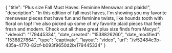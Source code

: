 {
    "title": "Plus size Fall Must Haves: Feminine Menswear and plaids!",
    "description": "In this edition of fall must haves, I'm showing you my favorite menswear pieces that have fun and feminine twists, like hounds tooth with floral on top! I've also picked up some of my favorite plaid pieces that feel fresh and modern. Check out all these great plus size finds from Macys!",
    "videoid": "179445334",
    "date_created": "1538826260",
    "date_modified": "1538827864",
    "type": "captivate",
    "layout": "video",
    "url": "\/v\/52484c3b-435a-4770-82cf-b093f9650d2b\/179445334"
}